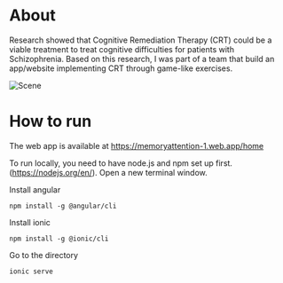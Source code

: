 # About 

Research showed that Cognitive Remediation Therapy (CRT) could be a viable treatment to treat cognitive difficulties for patients with Schizophrenia. Based on this research, I was part of a team that build an app/website implementing CRT through game-like exercises. 

![Scene](https://imgur.com/MskTFn0.png)

# How to run

The web app is available at https://memoryattention-1.web.app/home

To run locally, you need to have node.js and npm set up first. (https://nodejs.org/en/). Open a new terminal window.

Install angular

```npm install -g @angular/cli```


Install ionic

```npm install -g @ionic/cli```

Go to the directory

```ionic serve```



